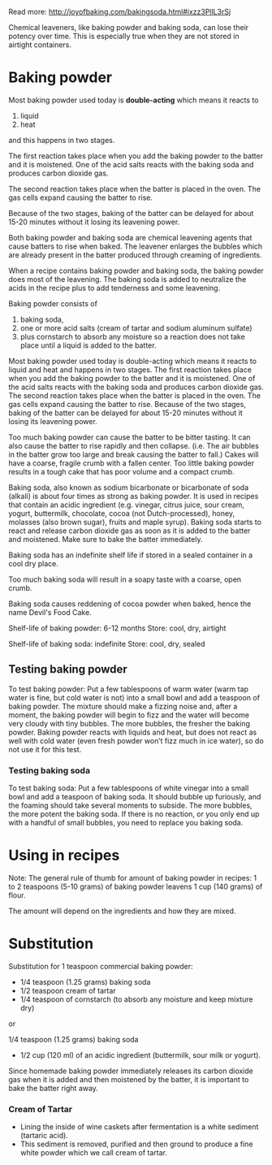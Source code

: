 Read more: http://joyofbaking.com/bakingsoda.html#ixzz3PllL3rSj

Chemical leaveners, like baking powder and baking soda, can lose their potency
over time. This is especially true when they are not stored in airtight
containers.

# Baking powder

Most baking powder used today is **double-acting** which means it reacts to

1. liquid
2. heat

and this happens in two stages.

The first reaction takes place when you add the baking powder to the batter and
it is moistened. One of the acid salts reacts with the baking soda and produces
carbon dioxide gas.

The second reaction takes place when the batter is placed in the oven. The gas
cells expand causing the batter to rise.

Because of the two stages, baking of the batter can be delayed for about 15-20
minutes without it losing its leavening power.

Both baking powder and baking soda are chemical leavening agents that cause
batters to rise when baked.  The leavener enlarges the  bubbles which are
already present in the batter produced through creaming of ingredients.

When a recipe contains baking powder and baking soda, the baking powder does
most of the leavening. The baking soda is added to neutralize the acids in the
recipe plus to add tenderness and some leavening.

Baking powder consists of

1. baking soda,
2. one or more acid salts (cream of tartar and sodium aluminum sulfate)
3. plus cornstarch to absorb any moisture so a reaction does not take place until a liquid is added to the batter.

Most baking powder used today is double-acting which means it reacts to liquid
and heat and happens in two stages. The first reaction takes place when you add
the baking powder to the batter and it is moistened. One of the acid salts
reacts with the baking soda and produces carbon dioxide gas. The second
reaction takes place when the batter is placed in the oven. The gas cells
expand causing the batter to rise. Because of the two stages, baking of the
batter can be delayed for about 15-20 minutes without it losing its leavening
power.

Too much baking powder can cause the batter to be bitter tasting. It can also
cause the batter to rise rapidly and then collapse. (i.e. The air bubbles in
the batter grow too large and break causing the batter to fall.)  Cakes will
have a coarse, fragile crumb with a fallen center. Too little baking powder
results in a tough cake that has poor volume and a compact crumb.


Baking soda, also known as sodium bicarbonate or bicarbonate of soda (alkali)
is about four times as strong as baking powder.  It is used in recipes that
contain an acidic ingredient (e.g. vinegar, citrus juice, sour cream, yogurt,
buttermilk, chocolate, cocoa (not Dutch-processed), honey, molasses (also brown
sugar), fruits and maple syrup). Baking soda starts to react and release carbon
dioxide gas as soon as it is added to the batter and moistened. Make sure to
bake the batter immediately.

Baking soda has an indefinite shelf life if stored in a sealed container in a cool dry place.

Too much baking soda will result in a soapy taste with a coarse, open crumb.

Baking soda causes reddening of cocoa powder when baked, hence the name Devil's Food Cake.

Shelf-life of baking powder: 6-12 months
Store: cool, dry, airtight

Shelf-life of baking soda: indefinite
Store: cool, dry, sealed

## Testing baking powder

To test baking powder: Put a few tablespoons of warm water (warm tap water is
fine, but cold water is not) into a small bowl and add a teaspoon of baking
powder. The mixture should make a fizzing noise and, after a moment, the baking
powder will begin to fizz and the water will become very cloudy with tiny
bubbles. The more bubbles, the fresher the baking powder. Baking powder reacts
with liquids and heat, but does not react as well with cold water (even fresh
powder won’t fizz much in ice water), so do not use it for this test.


### Testing baking soda

To test baking soda: Put a few tablespoons of white vinegar into a small bowl
and add a teaspoon of baking soda. It should bubble up furiously, and the
foaming should take several moments to subside. The more bubbles, the more
potent the baking soda. If there is no reaction, or you only end up with a
handful of small bubbles, you need to replace you baking soda.

# Using in recipes

Note:  The general rule of thumb for amount of baking powder in recipes:
1 to 2 teaspoons (5-10 grams) of baking powder leavens 1 cup (140 grams) of flour.

The amount will depend on the ingredients and how they are mixed.

# Substitution

Substitution for 1 teaspoon commercial baking powder:

* 1/4 teaspoon (1.25 grams) baking soda
* 1/2 teaspoon cream of tartar
* 1/4 teaspoon of cornstarch (to absorb any moisture and keep mixture dry)

or

1/4 teaspoon (1.25 grams) baking soda
* 1/2 cup (120 ml) of an acidic ingredient (buttermilk, sour milk or yogurt).

Since homemade baking powder immediately releases its carbon dioxide gas when
it is added and then moistened by the batter, it is important to bake the
batter right away.

### Cream of Tartar

* Lining the inside of wine caskets after fermentation is a white sediment (tartaric acid).
* This sediment is removed, purified and then ground to produce a fine white powder which we call cream of tartar.

